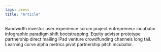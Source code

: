 ```yaml
---
tags: press
title: "Article"
---
```


Bandwidth investor user experience scrum project entrepreneur incubator infographic paradigm shift bootstrapping. Equity advisor prototype partnership direct mailing iPad venture crowdfunding channels long tail. Learning curve alpha metrics pivot partnership pitch incubator.